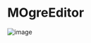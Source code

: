 # MOgreEditor

![image](https://github.com/user-attachments/assets/504a7ae6-38d7-48e8-aead-4055cb099f98)
